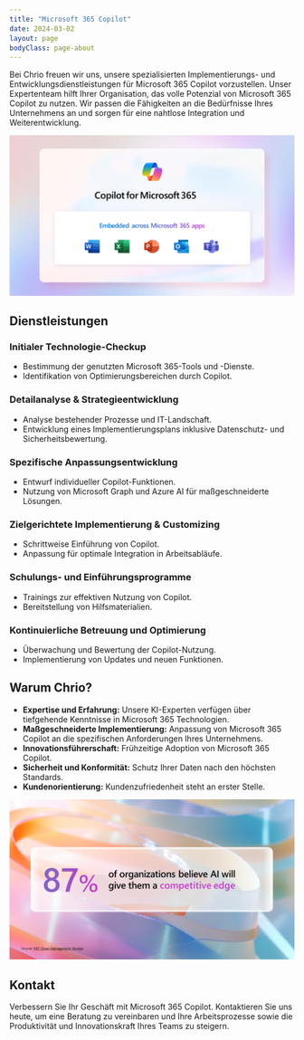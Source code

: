 ```yaml
---
title: "Microsoft 365 Copilot"
date: 2024-03-02
layout: page
bodyClass: page-about
---
```


Bei Chrio freuen wir uns, unsere spezialisierten Implementierungs- und Entwicklungsdienstleistungen für Microsoft 365 Copilot vorzustellen. Unser Expertenteam hilft Ihrer Organisation, das volle Potenzial von Microsoft 365 Copilot zu nutzen. Wir passen die Fähigkeiten an die Bedürfnisse Ihres Unternehmens an und sorgen für eine nahtlose Integration und Weiterentwicklung.

![Microsoft 365 Copilot](/images/Copilot-for-Microsoft365-embed.png)

## Dienstleistungen

### Initialer Technologie-Checkup
- Bestimmung der genutzten Microsoft 365-Tools und -Dienste.
- Identifikation von Optimierungsbereichen durch Copilot.

### Detailanalyse & Strategieentwicklung
- Analyse bestehender Prozesse und IT-Landschaft.
- Entwicklung eines Implementierungsplans inklusive Datenschutz- und Sicherheitsbewertung.

### Spezifische Anpassungsentwicklung
- Entwurf individueller Copilot-Funktionen.
- Nutzung von Microsoft Graph und Azure AI für maßgeschneiderte Lösungen.

### Zielgerichtete Implementierung & Customizing
- Schrittweise Einführung von Copilot.
- Anpassung für optimale Integration in Arbeitsabläufe.

### Schulungs- und Einführungsprogramme
- Trainings zur effektiven Nutzung von Copilot.
- Bereitstellung von Hilfsmaterialien.

### Kontinuierliche Betreuung und Optimierung
- Überwachung und Bewertung der Copilot-Nutzung.
- Implementierung von Updates und neuen Funktionen.

## Warum Chrio?

- **Expertise und Erfahrung:** Unsere KI-Experten verfügen über tiefgehende Kenntnisse in Microsoft 365 Technologien.
- **Maßgeschneiderte Implementierung:** Anpassung von Microsoft 365 Copilot an die spezifischen Anforderungen Ihres Unternehmens.
- **Innovationsführerschaft:** Frühzeitige Adoption von Microsoft 365 Copilot.
- **Sicherheit und Konformität:** Schutz Ihrer Daten nach den höchsten Standards.
- **Kundenorientierung:** Kundenzufriedenheit steht an erster Stelle.

![Microsoft 365 Copilot](/images/Copilot-for-Microsoft365-Stat.png)

## Kontakt
Verbessern Sie Ihr Geschäft mit Microsoft 365 Copilot. Kontaktieren Sie uns heute, um eine Beratung zu vereinbaren und Ihre Arbeitsprozesse sowie die Produktivität und Innovationskraft Ihres Teams zu steigern.
